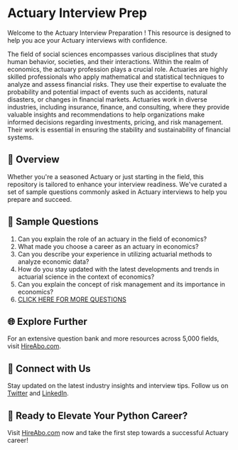 # Actuary Interview Prep

Welcome to the Actuary Interview Preparation ! This resource is designed to help you ace your Actuary interviews with confidence.

The field of social sciences encompasses various disciplines that study human behavior, societies, and their interactions. Within the realm of economics, the actuary profession plays a crucial role. Actuaries are highly skilled professionals who apply mathematical and statistical techniques to analyze and assess financial risks. They use their expertise to evaluate the probability and potential impact of events such as accidents, natural disasters, or changes in financial markets. Actuaries work in diverse industries, including insurance, finance, and consulting, where they provide valuable insights and recommendations to help organizations make informed decisions regarding investments, pricing, and risk management. Their work is essential in ensuring the stability and sustainability of financial systems.

## 🚀 Overview

Whether you're a seasoned Actuary or just starting in the field, this repository is tailored to enhance your interview readiness. We've curated a set of sample questions commonly asked in Actuary interviews to help you prepare and succeed.

## 📝 Sample Questions

1. Can you explain the role of an actuary in the field of economics?
2. What made you choose a career as an actuary in economics?
3. Can you describe your experience in utilizing actuarial methods to analyze economic data?
4. How do you stay updated with the latest developments and trends in actuarial science in the context of economics?
5. Can you explain the concept of risk management and its importance in economics?
6. [CLICK HERE FOR MORE QUESTIONS](https://hireabo.com/job/7_4_12/Actuary)

## 🌐 Explore Further

For an extensive question bank and more resources across 5,000 fields, visit [HireAbo.com](https://www.hireabo.com).

## 📱 Connect with Us

Stay updated on the latest industry insights and interview tips. Follow us on [Twitter](https://twitter.com/hireabo) and [LinkedIn](https://www.linkedin.com/in/hire-abo-3609972a8/).

## 🚀 Ready to Elevate Your Python Career?

Visit [HireAbo.com](https://www.hireabo.com) now and take the first step towards a successful Actuary career!